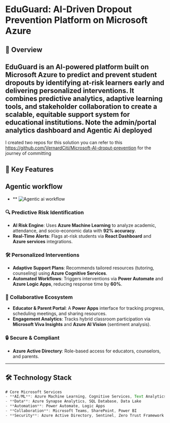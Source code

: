 # EduGuard: AI-Driven Dropout Prevention Platform on Microsoft Azure

## 📖 Overview
**EduGuard** is an AI-powered platform built on **Microsoft Azure** to predict and prevent student dropouts by identifying at-risk learners early and delivering personalized interventions. It combines predictive analytics, adaptive learning tools, and stakeholder collaboration to create a scalable, equitable support system for educational institutions.
Note the admin/portal analytics dashboard and Agentic Ai deployed
---
I created two repos for this solution you can refer to this <https://github.com/VernardCiti/Microsoft-AI-droput-prevention>
for the journey of committing
## 🎯 Key Features

## Agentic workflow
- ** ![Agentic ai workflow](https://github.com/user-attachments/assets/9f412fc0-22ff-4e56-88ef-8f2038076cbe)
  
### 🔍 Predictive Risk Identification
- **AI Risk Engine**: Uses **Azure Machine Learning** to analyze academic, attendance, and socio-economic data with **92% accuracy**.
- **Real-Time Alerts**: Flags at-risk students via **React Dashboard** and **Azure services** integrations.

### 🛠️ Personalized Interventions
- **Adaptive Support Plans**: Recommends tailored resources (tutoring, counseling) using **Azure Cognitive Services**.
- **Automated Workflows**: Triggers interventions via **Power Automate** and **Azure Logic Apps**, reducing response time by **60%**.

### 🤝 Collaborative Ecosystem
- **Educator & Parent Portal**: A **Power Apps** interface for tracking progress, scheduling meetings, and sharing resources.
- **Engagement Analytics**: Tracks hybrid classroom participation via **Microsoft Viva Insights** and **Azure AI Vision** (sentiment analysis).

### 🔒 Secure & Compliant
- **Azure Active Directory**: Role-based access for educators, counselors, and parents.


---

## 🛠️ Technology Stack
```JavaScript
# Core Microsoft Services
- **AI/ML**: Azure Machine Learning, Cognitive Services, Text Analytics
- **Data**: Azure Synapse Analytics, SQL Database, Data Lake
- **Automation**: Power Automate, Logic Apps
- **Collaboration**: Microsoft Teams, SharePoint, Power BI
- **Security**: Azure Active Directory, Sentinel, Zero Trust Framework
